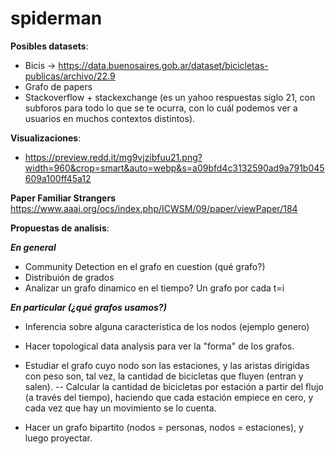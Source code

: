 # spiderman

**Posibles datasets**:

- Bicis -> https://data.buenosaires.gob.ar/dataset/bicicletas-publicas/archivo/22.9
- Grafo de papers
- Stackoverflow + stackexchange (es un yahoo respuestas siglo 21, con subforos para todo lo que se te ocurra, con lo cuál podemos ver a usuarios en muchos contextos distintos).

**Visualizaciones**:

- https://preview.redd.it/mg9vjzibfuu21.png?width=960&crop=smart&auto=webp&s=a09bfd4c3132590ad9a791b045609a100ff45a12 

**Paper Familiar Strangers**
https://www.aaai.org/ocs/index.php/ICWSM/09/paper/viewPaper/184

**Propuestas de analisis**:

 ***En general***
- Community Detection en el grafo en cuestion (qué grafo?)
- Distribuión de grados
- Analizar un grafo dinamico en el tiempo? Un grafo por cada t=i

***En particular (¿qué grafos usamos?)***
- Inferencia sobre alguna caracteristica de los nodos (ejemplo genero)
- Hacer topological data analysis para ver la "forma" de los grafos.
- Estudiar el grafo cuyo nodo son las estaciones, y las aristas dirigidas con peso son, tal vez, la cantidad de bicicletas que fluyen (entran y salen).
-- Calcular la cantidad de bicicletas por estación a partir del flujo (a través del tiempo), haciendo que cada estación empiece en cero, y cada vez que hay un movimiento se lo cuenta.

- Hacer un grafo bipartito (nodos = personas, nodos = estaciones), y luego proyectar.

